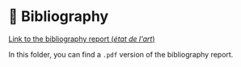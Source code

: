 

# 📖 Bibliography

[Link to the bibliography report (*état de l'art*)](./bibliography.pdf)

In this folder, you can find a `.pdf` version of the bibliography report.